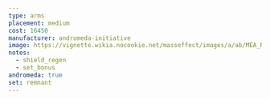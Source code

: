 ```yaml
---
type: arms
placement: medium
cost: 16450
manufacturer: andromeda-initiative
image: https://vignette.wikia.nocookie.net/masseffect/images/a/ab/MEA_Remnant_Reborn_Arms.png/revision/latest/scale-to-width-down/350?cb=20180513015007
notes:
  - shield_regen
  - set_bonus
andromeda: true
set: remnant
---
```

